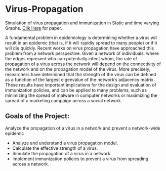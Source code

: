 Virus-Propagation
=================

Simulation of virus propagation and immunization in Static and time varying Graphs.
[Clik Here](http://www.cs.cmu.edu/~christos/PUBLICATIONS/PKDD2010VirusProp.pdf) for paper.

A fundamental problem in epidemiology is determining whether a virus will result in an epidemic (that is, if it will 
rapidly spread to many people) or if it will die quickly. Recent works on virus propagation have approached this problem from a network perspective. Given a network of individuals, where the edges represent who can potentially infect whom, the rate of propagation of a virus across the network will depend on the connectivity of the network and on the propagation model of the virus. More precisely, researchers have determined that the strength of the virus can be defined as a function of the largest eigenvalue of the network’s adjacency matrix. These results have important implications for the design and evaluation of immunization policies, and can be applied to many problems, such as minimizing the spread of malware in computer networks or maximizing the spread of a marketing campaign across a social network.

Goals of the Project:
---------------------

Analyze the propagation of a virus in a network and prevent a network-wide epidemic

* Analyze and understand a virus propagation model.
* Calculate the effective strength of a virus.
* Simulate the propagation of a virus in a network.
* Implement immunization policies to prevent a virus from spreading across a network.
